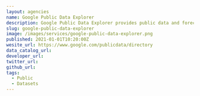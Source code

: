 ```yaml
---
layout: agencies
name: Google Public Data Explorer
description: Google Public Data Explorer provides public data and forecasts from a range of international organizations and academic institutions including the World Bank, OECD, Eurostat and the University of Denver. These can be displayed as line graphs, bar graphs, cross sectional plots or on maps. The product was launched on March 8, 2010 as an experimental visualization tool in Google Labs. In 2011 the Public Data Explorer was made available for anyone to upload, share and visualize data sets. To facilitate this, Google created a new data format, the Dataset Publishing Language (DSPL). Once the data is imported, a dataset can be visualized, embedded in external websites, and shared with others like a Google Doc. In 2016, this toolset was enhanced with the Google Analytics Suite, particularly Data Studio 360, whose release expanded to a free public beta in May 2016, which enabled import of public or individual datasets and overlaid user-friendly (non-coding) data visualization tools.
slug: google-public-data-explorer
image: /images/services/google-public-data-explorer.png
published: 2021-01-01T10:20:00Z
wesite_url: https://www.google.com/publicdata/directory
data_catalog_url:
developer_url:
twitter_url:
github_url:
tags:
  - Public
  - Datasets
---
```

